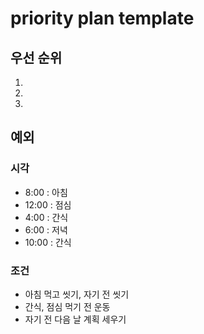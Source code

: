 # priority plan template

## 우선 순위
1. 
2. 
3. 

## 예외

### 시각
- 8:00 : 아침
- 12:00 : 점심
- 4:00 : 간식
- 6:00 : 저녁
- 10:00 : 간식

### 조건
- 아침 먹고 씻기, 자기 전 씻기
- 간식, 점심 먹기 전 운동
- 자기 전 다음 날 계획 세우기